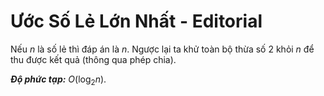 # Ước Số Lẻ Lớn Nhất - Editorial

Nếu $n$ là số lẻ thì đáp án là $n$. Ngược lại ta khử toàn bộ thừa số $2$ khỏi $n$ để thu được kết quả (thông qua phép chia).

***Độ phức tạp:*** $O(\log_2 n)$.